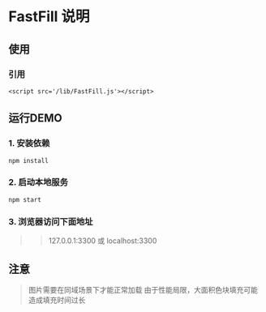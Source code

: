 # FastFill 说明

## 使用

### 引用
```
<script src='/lib/FastFill.js'></script>
```

## 运行DEMO

### 1. 安装依赖
```
npm install
```

### 2. 启动本地服务
```
npm start
```

### 3. 浏览器访问下面地址

>>127.0.0.1:3300 或 localhost:3300

## 注意

> 图片需要在同域场景下才能正常加载
> 由于性能局限，大面积色块填充可能造成填充时间过长
